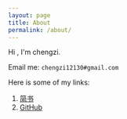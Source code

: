 ```yaml
---
layout: page
title: About
permalink: /about/
---
```


Hi , I'm chengzi. 

Email me: `chengzi12130#gmail.com`

Here is some of my links:

1. [简书](http://www.jianshu.com/u/kHgMWZ)
2. [GitHub](https://github.com/ichengzi)